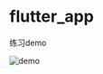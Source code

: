 # flutter_app

练习demo

![demo](https://github.com/lucia-super/flutter_app/blob/master/1578996589485.jpg "demo")	
